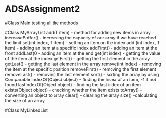 # ADSAssignment2
#Class Main
testing all the methods

#Class MyArrayList
add(T item) - method for adding new items in array
increaseBuffer() - increasing the capacity of our array if we have reached the limit
set(int index, T item) - setting an item on the index
add (int index, T item) - adding an item at a specific index
addFirst() - adding an item at the front
addLast(0 - adding an item at the end
get(int index) - getting the value of the item at the index
getFirst() - getting the first element in the array
getLast() - getting the last element in the array
remove(int index) - removing the item at the specific position
removeFirst() - removing the first element
removeLast() - removing the last element
sort() - sorting the array by using Comparable
indexOf(Object object) - finding the index of an item, -1 if not found
lastIndexOf(Object object) - finding the last index of an item
exists(Object object) - checking whether the item exists
toArray() - converting an object to array
clear() - clearing the array
size() -calculating the size of an array

#Class MyLinkedList
